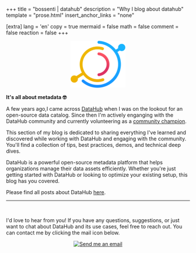 +++
title = "bossenti | datahub"
description = "Why I blog about datahub"
template = "prose.html"
insert_anchor_links = "none"

[extra]
lang = 'en'
copy = true
mermaid = false
math = false
comment = false
reaction = false
+++


<div style="text-align: center;">
    <img src="https://raw.githubusercontent.com/datahub-project/static-assets/main/imgs/datahub-logo-color-mark.svg" alt="Datahub Logo" style="width: 150px;">
</div>


**It's all about metadata 🤓**

A few years ago,I came across [DataHub](https://datahubproject.io/)  when I was on the lookout for an open-source data catalog.
Since then I'm actively enganging with the DataHub community and currently volunteering as a [community champion](https://datahubproject.io/champions).

This section of my blog is dedicated to sharing everything I've learned and discovered while working with DataHub and engaging with the community. You'll find a collection of tips, best practices, demos, and technical deep dives.

DataHub is a powerful open-source metadata platform that helps organizations manage their data assets efficiently. Whether you're just getting started with DataHub or looking to optimize your existing setup, this blog has you covered.

Please find all posts about DataHub [here](../tags/datahub).

---

<br>

I'd love to hear from you! If you have any questions, suggestions, or just want to chat about DataHub and its use cases,
feel free to reach out. You can contact me by clicking the mail icon below.

<div style="text-align: center;">
    <a href="mailto:contact@bossenti.dev">
        <img src="https://raw.githubusercontent.com/not-matthias/apollo/refs/heads/main/static/icons/social/email.svg" alt="Send me an email" style="width: 50px; height: 50px;">
    </a>
</div>